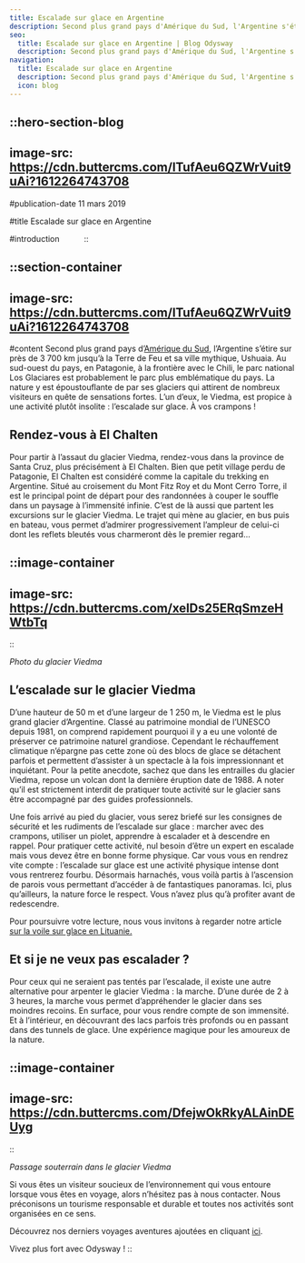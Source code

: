 ```yaml
---
title: Escalade sur glace en Argentine
description: Second plus grand pays d'Amérique du Sud, l'Argentine s'étire sur près de 3 700 km jusqu'à la Terre de Feu et sa ville mythique, Ushuaia. Au sud-ouest du pays, en Patagonie, a la frontière avec le Chili, le parc national Los Glaciares est probablement le parc plus emblématique du pays. ...
seo:
  title: Escalade sur glace en Argentine | Blog Odysway
  description: Second plus grand pays d'Amérique du Sud, l'Argentine s'étire sur près de 3 700 km jusqu'à la Terre de Feu et sa ville mythique, Ushuaia.
navigation:
  title: Escalade sur glace en Argentine
  description: Second plus grand pays d'Amérique du Sud, l'Argentine s'étire sur près de 3 700 km jusqu'à la Terre de Feu et sa ville mythique, Ushuaia. Au sud-ouest du pays, en Patagonie, a la frontière avec le Chili, le parc national Los Glaciares est probablement le parc plus emblématique du pays. ...
  icon: blog
---
```


::hero-section-blog
---
image-src: https://cdn.buttercms.com/ITufAeu6QZWrVuit9uAi?1612264743708
---
#publication-date
11 mars 2019

#title
Escalade sur glace en Argentine

#introduction
         
::

::section-container
---
image-src: https://cdn.buttercms.com/ITufAeu6QZWrVuit9uAi?1612264743708
---
#content
Second plus grand pays d’[Amérique du Sud](https://odysway.com/destinations/amerique-du-sud), l’Argentine s’étire sur près de 3 700 km jusqu’à la Terre de Feu et sa ville mythique, Ushuaia. Au sud-ouest du pays, en Patagonie, à la frontière avec le Chili, le parc national Los Glaciares est probablement le parc plus emblématique du pays. La nature y est époustouflante de par ses glaciers qui attirent de nombreux visiteurs en quête de sensations fortes. L’un d’eux, le Viedma, est propice à une activité plutôt insolite : l’escalade sur glace. À vos crampons !

## Rendez-vous à El Chalten

Pour partir à l’assaut du glacier Viedma, rendez-vous dans la province de Santa Cruz, plus précisément à El Chalten. Bien que petit village perdu de Patagonie, El Chalten est considéré comme la capitale du trekking en Argentine. Situé au croisement du Mont Fitz Roy et du Mont Cerro Torre, il est le principal point de départ pour des randonnées à couper le souffle dans un paysage à l’immensité infinie. C’est de là aussi que partent les excursions sur le glacier Viedma. Le trajet qui mène au glacier, en bus puis en bateau, vous permet d’admirer progressivement l’ampleur de celui-ci dont les reflets bleutés vous charmeront dès le premier regard…

::image-container
---
image-src: https://cdn.buttercms.com/xeIDs25ERqSmzeHWtbTq
---
::

_Photo du glacier Viedma_

## **L’escalade sur le glacier Viedma**

D’une hauteur de 50 m et d’une largeur de 1 250 m, le Viedma est le plus grand glacier d’Argentine. Classé au patrimoine mondial de l’UNESCO depuis 1981, on comprend rapidement pourquoi il y a eu une volonté de préserver ce patrimoine naturel grandiose. Cependant le réchauffement climatique n’épargne pas cette zone où des blocs de glace se détachent parfois et permettent d’assister à un spectacle à la fois impressionnant et inquiétant. Pour la petite anecdote, sachez que dans les entrailles du glacier Viedma, repose un volcan dont la dernière éruption date de 1988. A noter qu’il est strictement interdit de pratiquer toute activité sur le glacier sans être accompagné par des guides professionnels.

Une fois arrivé au pied du glacier, vous serez briefé sur les consignes de sécurité et les rudiments de l’escalade sur glace : marcher avec des crampons, utiliser un piolet, apprendre à escalader et à descendre en rappel. Pour pratiquer cette activité, nul besoin d’être un expert en escalade mais vous devez être en bonne forme physique. Car vous vous en rendrez vite compte : l’escalade sur glace est une activité physique intense dont vous rentrerez fourbu. Désormais harnachés, vous voilà partis à l’ascension de parois vous permettant d’accéder à de fantastiques panoramas. Ici, plus qu’ailleurs, la nature force le respect. Vous n’avez plus qu’à profiter avant de redescendre.

Pour poursuivre votre lecture, nous vous invitons à regarder notre article [sur la voile sur glace en Lituanie.](https://odysway.com/voile-sur-glace-en-lituanie?utm_source=article&utm_medium=blog&utm_campaign=escalade+sur+glace+)

## Et si je ne veux pas escalader ?

Pour ceux qui ne seraient pas tentés par l’escalade, il existe une autre alternative pour arpenter le glacier Viedma : la marche. D’une durée de 2 à 3 heures, la marche vous permet d’appréhender le glacier dans ses moindres recoins. En surface, pour vous rendre compte de son immensité. Et à l’intérieur, en découvrant des lacs parfois très profonds ou en passant dans des tunnels de glace. Une expérience magique pour les amoureux de la nature.

::image-container
---
image-src: https://cdn.buttercms.com/DfejwOkRkyALAinDEUyg
---
::

_Passage souterrain dans le glacier Viedma_

Si vous êtes un visiteur soucieux de l’environnement qui vous entoure lorsque vous êtes en voyage, alors n’hésitez pas à nous contacter. Nous préconisons un tourisme responsable et durable et toutes nos activités sont organisées en ce sens.

Découvrez nos derniers voyages aventures ajoutées en cliquant [ici](https://odysway.com/thematiques/voyage-aventure).

Vivez plus fort avec Odysway !
::
